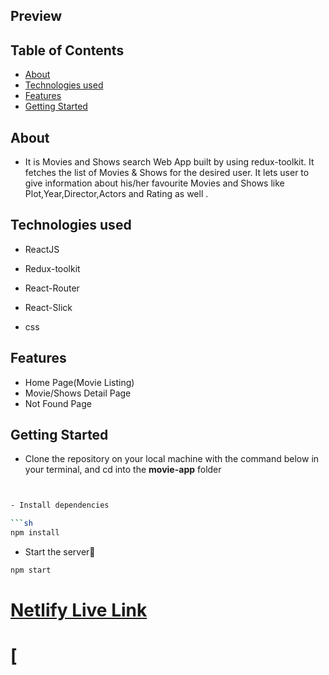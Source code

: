 ## Preview

## Table of Contents

- [About](#about)
- [Technologies used](#technologies-used)
- [Features](#features)
- [Getting Started](#getting-started)

## About

- It is Movies and Shows search Web App built by using redux-toolkit. It fetches the list of Movies & Shows for the desired user. It lets user to give information about his/her favourite Movies and Shows like Plot,Year,Director,Actors and Rating as well .

## Technologies used

- ReactJS
- Redux-toolkit
- React-Router
- React-Slick

- css

## Features

<ul>
  <li>Home Page(Movie Listing)</li>
  <li>Movie/Shows Detail Page</li>
  <li>Not Found Page</li>
</ul>

## Getting Started

- Clone the repository on your local machine with the command below in your terminal, and cd into the **movie-app** folder

````sh


- Install dependencies

```sh
npm install
````

- Start the server🚀

```sh
npm start
```

# [Netlify Live Link](https://leena-movieapp.netlify.app/)

# [
